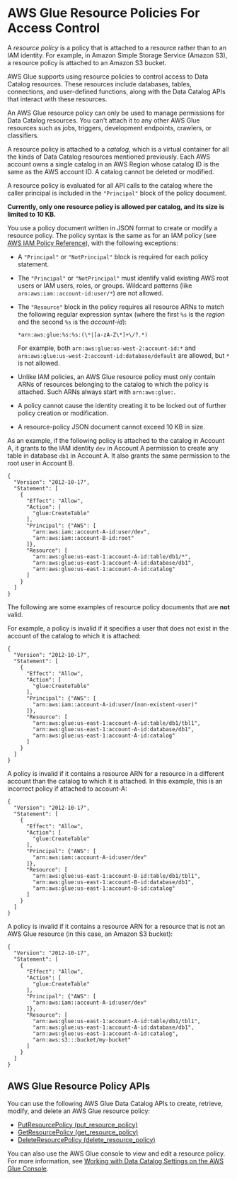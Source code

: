 # AWS Glue Resource Policies For Access Control<a name="glue-resource-policies"></a>

A *resource policy* is a policy that is attached to a resource rather than to an IAM identity\. For example, in Amazon Simple Storage Service \(Amazon S3\), a resource policy is attached to an Amazon S3 bucket\.

AWS Glue supports using resource policies to control access to Data Catalog resources\. These resources include databases, tables, connections, and user\-defined functions, along with the Data Catalog APIs that interact with these resources\.

An AWS Glue resource policy can only be used to manage permissions for Data Catalog resources\. You can't attach it to any other AWS Glue resources such as jobs, triggers, development endpoints, crawlers, or classifiers\.

A resource policy is attached to a *catalog*, which is a virtual container for all the kinds of Data Catalog resources mentioned previously\. Each AWS account owns a single catalog in an AWS Region whose catalog ID is the same as the AWS account ID\. A catalog cannot be deleted or modified\. 

A resource policy is evaluated for all API calls to the catalog where the caller principal is included in the `"Principal"` block of the policy document\.

**Currently, only one resource policy is allowed per catalog, and its size is limited to 10 KB\.**

You use a policy document written in JSON format to create or modify a resource policy\. The policy syntax is the same as for an IAM policy \(see [AWS IAM Policy Reference](https://docs.aws.amazon.com/IAM/latest/UserGuide/reference_policies.html)\), with the following exceptions:
+ A `"Principal"` or `"NotPrincipal"` block is required for each policy statement\.
+ The `"Principal"` or `"NotPrincipal"` must identify valid existing AWS root users or IAM users, roles, or groups\. Wildcard patterns \(like `arn:aws:iam::account-id:user/*`\) are not allowed\.
+ The `"Resource"` block in the policy requires all resource ARNs to match the following regular expression syntax \(where the first `%s` is the *region* and the second `%s` is the *account\-id*\):

  ```
  *arn:aws:glue:%s:%s:(\*|[a-zA-Z\*]+\/?.*)
  ```

  For example, both `arn:aws:glue:us-west-2:account-id:*` and `arn:aws:glue:us-west-2:account-id:database/default` are allowed, but `*` is not allowed\.
+ Unlike IAM policies, an AWS Glue resource policy must only contain ARNs of resources belonging to the catalog to which the policy is attached\. Such ARNs always start with `arn:aws:glue:`\.
+ A policy cannot cause the identity creating it to be locked out of further policy creation or modification\.
+ A resource\-policy JSON document cannot exceed 10 KB in size\.

As an example, if the following policy is attached to the catalog in Account A, it grants to the IAM identity `dev` in Account A permission to create any table in database `db1` in Account A\. It also grants the same permission to the root user in Account B\.

```
{
  "Version": "2012-10-17",
  "Statement": [
    {
      "Effect": "Allow",
      "Action": [
        "glue:CreateTable"
      ],
      "Principal": {"AWS": [
        "arn:aws:iam::account-A-id:user/dev",
        "arn:aws:iam::account-B-id:root"
      ]},
      "Resource": [
        "arn:aws:glue:us-east-1:account-A-id:table/db1/*",
        "arn:aws:glue:us-east-1:account-A-id:database/db1",
        "arn:aws:glue:us-east-1:account-A-id:catalog"        
      ]
    }
  ]
}
```

The following are some examples of resource policy documents that are **not** valid\.

For example, a policy is invalid if it specifies a user that does not exist in the account of the catalog to which it is attached:

```
{
  "Version": "2012-10-17",
  "Statement": [
    {
      "Effect": "Allow",
      "Action": [
        "glue:CreateTable"
      ],
      "Principal": {"AWS": [
        "arn:aws:iam::account-A-id:user/(non-existent-user)"
      ]},
      "Resource": [
        "arn:aws:glue:us-east-1:account-A-id:table/db1/tbl1",
        "arn:aws:glue:us-east-1:account-A-id:database/db1",
        "arn:aws:glue:us-east-1:account-A-id:catalog"        
      ]
    }
  ]
}
```

A policy is invalid if it contains a resource ARN for a resource in a different account than the catalog to which it is attached\. In this example, this is an incorrect policy if attached to account\-A:

```
{
  "Version": "2012-10-17",
  "Statement": [
    {
      "Effect": "Allow",
      "Action": [
        "glue:CreateTable"
      ],
      "Principal": {"AWS": [
        "arn:aws:iam::account-A-id:user/dev"
      ]},
      "Resource": [
        "arn:aws:glue:us-east-1:account-B-id:table/db1/tbl1",
        "arn:aws:glue:us-east-1:account-B-id:database/db1",
        "arn:aws:glue:us-east-1:account-B-id:catalog"  
      ]
    }
  ]
}
```

A policy is invalid if it contains a resource ARN for a resource that is not an AWS Glue resource \(in this case, an Amazon S3 bucket\):

```
{
  "Version": "2012-10-17",
  "Statement": [
    {
      "Effect": "Allow",
      "Action": [
        "glue:CreateTable"
      ],
      "Principal": {"AWS": [
        "arn:aws:iam::account-A-id:user/dev"
      ]},
      "Resource": [
        "arn:aws:glue:us-east-1:account-A-id:table/db1/tbl1",
        "arn:aws:glue:us-east-1:account-A-id:database/db1",
        "arn:aws:glue:us-east-1:account-A-id:catalog",  
        "arn:aws:s3:::bucket/my-bucket"
      ]
    }
  ]
}
```

## AWS Glue Resource Policy APIs<a name="resource-policy-apis"></a>

You can use the following AWS Glue Data Catalog APIs to create, retrieve, modify, and delete an AWS Glue resource policy:
+ [PutResourcePolicy \(put\_resource\_policy\)](aws-glue-api-jobs-security.md#aws-glue-api-jobs-security-PutResourcePolicy)
+ [GetResourcePolicy \(get\_resource\_policy\)](aws-glue-api-jobs-security.md#aws-glue-api-jobs-security-GetResourcePolicy)
+ [DeleteResourcePolicy \(delete\_resource\_policy\)](aws-glue-api-jobs-security.md#aws-glue-api-jobs-security-DeleteResourcePolicy)

You can also use the AWS Glue console to view and edit a resource policy\. For more information, see [Working with Data Catalog Settings on the AWS Glue Console](console-data-catalog-settings.md)\.